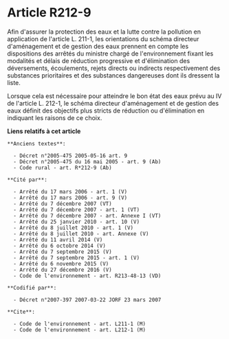 # Article R212-9

Afin d'assurer la protection des eaux et la lutte contre la pollution en application de l'article L. 211-1, les orientations
du schéma directeur d'aménagement et de gestion des eaux prennent en compte les dispositions des arrêtés du ministre chargé
de l'environnement fixant les modalités et délais de réduction progressive et d'élimination des déversements, écoulements,
rejets directs ou indirects respectivement des substances prioritaires et des substances dangereuses dont ils dressent la
liste.

Lorsque cela est nécessaire pour atteindre le bon état des eaux prévu au IV de l'article L. 212-1, le schéma directeur
d'aménagement et de gestion des eaux définit des objectifs plus stricts de réduction ou d'élimination en indiquant les
raisons de ce choix.

**Liens relatifs à cet article**

	**Anciens textes**:

	  - Décret n°2005-475 2005-05-16 art. 9
	  - Décret n°2005-475 du 16 mai 2005 - art. 9 (Ab)
	  - Code rural - art. R*212-9 (Ab)

	**Cité par**:

	  - Arrêté du 17 mars 2006 - art. 1 (V)
	  - Arrêté du 17 mars 2006 - art. 9 (V)
	  - Arrêté du 7 décembre 2007 (VT)
	  - Arrêté du 7 décembre 2007 - art. 1 (VT)
	  - Arrêté du 7 décembre 2007 - art. Annexe I (VT)
	  - Arrêté du 25 janvier 2010 - art. 10 (V)
	  - Arrêté du 8 juillet 2010 - art. 1 (V)
	  - Arrêté du 8 juillet 2010 - art. Annexe (V)
	  - Arrêté du 11 avril 2014 (V)
	  - Arrêté du 6 octobre 2014 (V)
	  - Arrêté du 7 septembre 2015 (V)
	  - Arrêté du 7 septembre 2015 - art. 1 (V)
	  - Arrêté du 6 novembre 2015 (V)
	  - Arrêté du 27 décembre 2016 (V)
	  - Code de l'environnement - art. R213-48-13 (VD)

	**Codifié par**:

	  - Décret n°2007-397 2007-03-22 JORF 23 mars 2007

	**Cite**:

	  - Code de l'environnement - art. L211-1 (M)
	  - Code de l'environnement - art. L212-1 (M)
